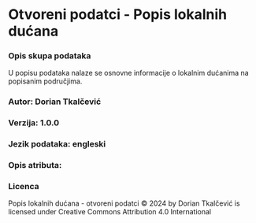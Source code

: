 # Otvoreni podatci - Popis lokalnih dućana
### Opis skupa podataka
U popisu podataka nalaze se osnovne informacije o lokalnim dućanima na popisanim područjima.
### Autor: Dorian Tkalčević
### Verzija: 1.0.0
### Jezik podataka: engleski
### Opis atributa:
### Licenca 
Popis lokalnih dućana - otvoreni podatci © 2024 by Dorian Tkalčević is licensed under Creative Commons Attribution 4.0 International 
